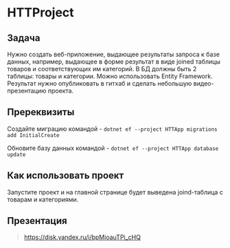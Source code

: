 # HTTProject

## Задача

Нужно создать веб-приложение, выдающее результаты запроса к базе данных, например, выдающее в форме результат в виде joined таблицы товаров и соответствующих им категорий. В БД должны быть 2 таблицы: товары и категории. Можно использовать Entity Framework.
Результат нужно опубликовать в гитхаб и сделать небольшую видео-презентацию проекта.

## Пререквизиты

Создайте миграцию командой - `dotnet ef --project HTTApp migrations add InitialCreate`

Обновите базу данных командой - `dotnet ef --project HTTApp database update`

## Как использовать проект

Запустите проект и на главной странице будет выведена joind-таблица с товарам и категориями. 

## Презентация

> https://disk.yandex.ru/i/bpMioauTPi_cHQ